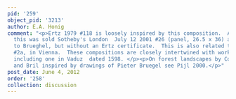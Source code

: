 ```yaml
---
pid: '259'
object_pid: '3213'
author: E.A. Honig
comment: "<p>Ertz 1979 #118 is loosely inspired by this composition.  A variant of
  this was sold Sotheby's London  July 12 2001 #26 (panel, 26.5 x 36) as attributed
  to Brueghel, but without an Ertz certificate.  This is also related to Ertz 1979
  #2a, in Vienna.  These compositions are closely intertwined with works by Coninxloo,
  including one in Vaduz  dated 1598. </p><p>On forest landscapes by Coninxloo, Brueghel
  and Bril inspired by drawings of Pieter Bruegel see Pijl 2000.</p>"
post_date: June 4, 2012
order: '258'
collection: discussion
---
```

